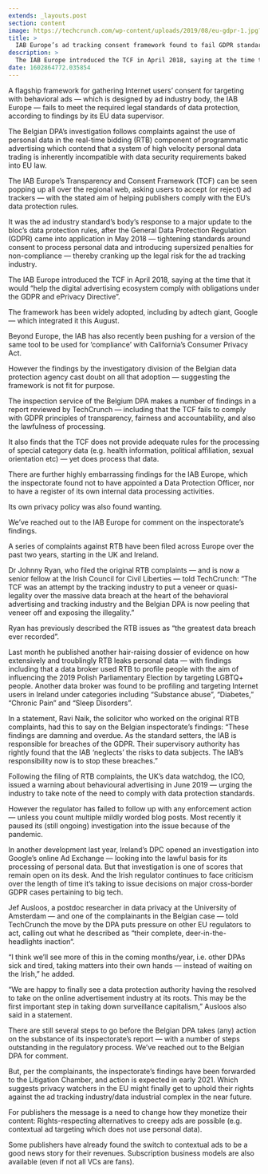 ```yaml
--- 
extends: _layouts.post 
section: content 
image: https://techcrunch.com/wp-content/uploads/2019/08/eu-gdpr-1.jpg?w=600 
title: > 
  IAB Europe’s ad tracking consent framework found to fail GDPR standard – TechCrunch 
description: > 
  The IAB Europe introduced the TCF in April 2018, saying at the time that it would “help the digital advertising ecosystem comply with obligations under the GDPR and ePrivacy Directive”.However the findings by the investigatory division of the Belgian data protection agency cast doubt on all that adoption — suggesting the framework is not fit for purpose.We’ve reached out to the IAB Europe for comment on the inspectorate’s findings.In another development last year, Ireland’s DPC opened an investigation into Google’s online Ad Exchange — looking into the lawful basis for its processing of personal data.contextual ad targeting which does not use personal data). 
date: 1602864772.035854 
--- 
```

A flagship framework for gathering Internet users’ consent for targeting with behavioral ads — which is designed by ad industry body, the IAB Europe — fails to meet the required legal standards of data protection, according to findings by its EU data supervisor.

The Belgian DPA’s investigation follows complaints against the use of personal data in the real-time bidding (RTB) component of programmatic advertising which contend that a system of high velocity personal data trading is inherently incompatible with data security requirements baked into EU law.

The IAB Europe’s Transparency and Consent Framework (TCF) can be seen popping up all over the regional web, asking users to accept (or reject) ad trackers — with the stated aim of helping publishers comply with the EU’s data protection rules.

It was the ad industry standard’s body’s response to a major update to the bloc’s data protection rules, after the General Data Protection Regulation (GDPR) came into application in May 2018 — tightening standards around consent to process personal data and introducing supersized penalties for non-compliance — thereby cranking up the legal risk for the ad tracking industry.

The IAB Europe introduced the TCF in April 2018, saying at the time that it would “help the digital advertising ecosystem comply with obligations under the GDPR and ePrivacy Directive”.

The framework has been widely adopted, including by adtech giant, Google — which integrated it this August.

Beyond Europe, the IAB has also recently been pushing for a version of the same tool to be used for ‘compliance’ with California’s Consumer Privacy Act.

However the findings by the investigatory division of the Belgian data protection agency cast doubt on all that adoption — suggesting the framework is not fit for purpose.

The inspection service of the Belgium DPA makes a number of findings in a report reviewed by TechCrunch — including that the TCF fails to comply with GDPR principles of transparency, fairness and accountability, and also the lawfulness of processing.

It also finds that the TCF does not provide adequate rules for the processing of special category data (e.g. health information, political affiliation, sexual orientation etc) — yet does process that data.

There are further highly embarrassing findings for the IAB Europe, which the inspectorate found not to have appointed a Data Protection Officer, nor to have a register of its own internal data processing activities.

Its own privacy policy was also found wanting.

We’ve reached out to the IAB Europe for comment on the inspectorate’s findings.

A series of complaints against RTB have been filed across Europe over the past two years, starting in the UK and Ireland.

Dr Johnny Ryan, who filed the original RTB complaints — and is now a senior fellow at the Irish Council for Civil Liberties — told TechCrunch: “The TCF was an attempt by the tracking industry to put a veneer or quasi-legality over the massive data breach at the heart of the behavioral advertising and tracking industry and the Belgian DPA is now peeling that veneer off and exposing the illegality.”

Ryan has previously described the RTB issues as “the greatest data breach ever recorded”.

Last month he published another hair-raising dossier of evidence on how extensively and troublingly RTB leaks personal data — with findings including that a data broker used RTB to profile people with the aim of influencing the 2019 Polish Parliamentary Election by targeting LGBTQ+ people. Another data broker was found to be profiling and targeting Internet users in Ireland under categories including “Substance abuse”, “Diabetes,” “Chronic Pain” and “Sleep Disorders”.

In a statement, Ravi Naik, the solicitor who worked on the original RTB complaints, had this to say on the Belgian inspectorate’s findings: “These findings are damning and overdue. As the standard setters, the IAB is responsible for breaches of the GDPR. Their supervisory authority has rightly found that the IAB ‘neglects’ the risks to data subjects. The IAB’s responsibility now is to stop these breaches.”

Following the filing of RTB complaints, the UK’s data watchdog, the ICO, issued a warning about behavioural advertising in June 2019 — urging the industry to take note of the need to comply with data protection standards.

However the regulator has failed to follow up with any enforcement action — unless you count multiple mildly worded blog posts. Most recently it paused its (still ongoing) investigation into the issue because of the pandemic.

In another development last year, Ireland’s DPC opened an investigation into Google’s online Ad Exchange — looking into the lawful basis for its processing of personal data. But that investigation is one of scores that remain open on its desk. And the Irish regulator continues to face criticism over the length of time it’s taking to issue decisions on major cross-border GDPR cases pertaining to big tech.

Jef Ausloos, a postdoc researcher in data privacy at the University of Amsterdam — and one of the complainants in the Belgian case — told TechCrunch the move by the DPA puts pressure on other EU regulators to act, calling out what he described as “their complete, deer-in-the-headlights inaction“.

“I think we’ll see more of this in the coming months/year, i.e. other DPAs sick and tired, taking matters into their own hands — instead of waiting on the Irish,” he added.

“We are happy to finally see a data protection authority having the resolved to take on the online advertisement industry at its roots. This may be the first important step in taking down surveillance capitalism,” Ausloos also said in a statement.

There are still several steps to go before the Belgian DPA takes (any) action on the substance of its inspectorate’s report — with a number of steps outstanding in the regulatory process. We’ve reached out to the Belgian DPA for comment.

But, per the complainants, the inspectorate’s findings have been forwarded to the Litigation Chamber, and action is expected in early 2021. Which suggests privacy watchers in the EU might finally get to uphold their rights against the ad tracking industry/data industrial complex in the near future.

For publishers the message is a need to change how they monetize their content: Rights-respecting alternatives to creepy ads are possible (e.g. contextual ad targeting which does not use personal data).

Some publishers have already found the switch to contextual ads to be a good news story for their revenues. Subscription business models are also available (even if not all VCs are fans).